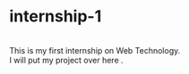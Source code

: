 # internship-1
<br>
This is my first internship on Web Technology.
<br>
I will put my project over here .
